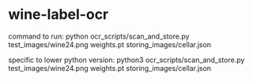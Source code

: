 # wine-label-ocr
command to run: python ocr_scripts/scan_and_store.py test_images/wine24.png weights.pt storing_images/cellar.json
 

specific to lower python version: python3 ocr_scripts/scan_and_store.py test_images/wine24.png weights.pt storing_images/cellar.json
